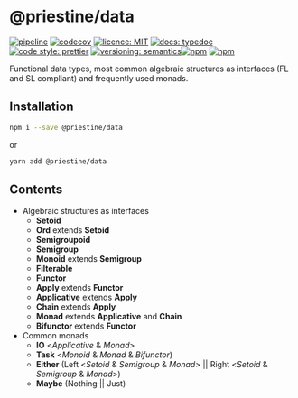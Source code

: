 # @priestine/data

[![pipeline](https://gitlab.com/priestine/data/badges/master/pipeline.svg)](https://gitlab.com/priestine/data) [![codecov](https://codecov.io/gl/priestine/data/branch/master/graph/badge.svg)](https://codecov.io/gl/priestine/data) [![licence: MIT](https://img.shields.io/npm/l/@priestine/data.svg)](https://gitlab.com/priestine/data) [![docs: typedoc](https://img.shields.io/badge/docs-typedoc-blue.svg)](https://priestine.gitlab.io/data) [![code style: prettier](https://img.shields.io/badge/code_style-prettier-ff69b4.svg)](https://github.com/prettier/prettier) [![versioning: semantics](https://img.shields.io/badge/versioning-semantics-912e5c.svg)](https://gitlab.com/priestine/semantics)[![npm](https://img.shields.io/npm/dt/@priestine/data.svg)](https://www.npmjs.com/package/@priestine/data) [![npm](https://img.shields.io/npm/v/@priestine/data.svg)](https://www.npmjs.com/package/@priestine/data)


Functional data types, most common algebraic structures as interfaces (FL and SL compliant) and frequently used monads.

## Installation

```bash
npm i --save @priestine/data
```

or

```bash
yarn add @priestine/data
```

## Contents

* Algebraic structures as interfaces
  * **Setoid**
  * **Ord** extends **Setoid**
  * **Semigroupoid**
  * **Semigroup**
  * **Monoid** extends **Semigroup**
  * **Filterable**
  * **Functor**
  * **Apply** extends **Functor**
  * **Applicative** extends **Apply**
  * **Chain** extends **Apply**
  * **Monad** extends **Applicative** and **Chain**
  * **Bifunctor** extends **Functor**
* Common monads
  * **IO** <_Applicative_ & _Monad_>
  * **Task** <_Monoid_ & _Monad_ & _Bifunctor_)
  * **Either** (Left <_Setoid_ & _Semigroup_ & _Monad_> || Right <_Setoid_ & _Semigroup_ & _Monad_>)
  * ~~**Maybe** (Nothing || Just)~~
